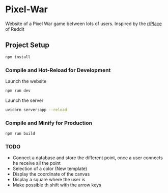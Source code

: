 # Pixel-War

Website of a Pixel War game between lots of users. Inspired by the [r/Place](https://www.reddit.com/r/place/) of Reddit 

## Project Setup

```sh
npm install
```

### Compile and Hot-Reload for Development
Launch the website
```sh
npm run dev
```

Launch the server
```sh
uvicorn server:app --reload
```

### Compile and Minify for Production

```sh
npm run build
```

### TODO
- Connect a database and store the different point, once a user connects he receive all the point
- Selection of a color (New template)
- Display the coordinate of the canvas
- Display a square where the user is
- Make possible th shift with the arrow keys